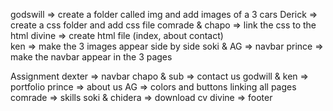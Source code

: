 godswill => create a folder called img and add images of a 3 cars
Derick => create a css folder and add css file
comrade & chapo  => link the css to the html
divine => create html file (index, about contact)\
ken => make the 3 images appear side by side
soki & AG  => navbar
prince => make the navbar appear in the 3 pages

Assignment 
dexter => navbar
chapo & sub => contact us
godwill & ken => portfolio
prince  => about us
AG =>  colors and buttons linking all pages
comrade  => skills
soki & chidera => download cv
divine =>  footer
